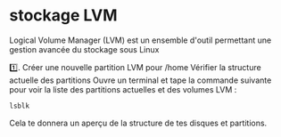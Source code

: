 # stockage LVM
Logical Volume Manager (LVM) est un ensemble d'outil permettant une gestion avancée du stockage sous Linux

1️⃣. Créer une nouvelle partition LVM pour /home
Vérifier la structure actuelle des partitions
Ouvre un terminal et tape la commande suivante pour voir la liste des partitions actuelles et des volumes LVM :

```bash
lsblk
```
Cela te donnera un aperçu de la structure de tes disques et partitions.